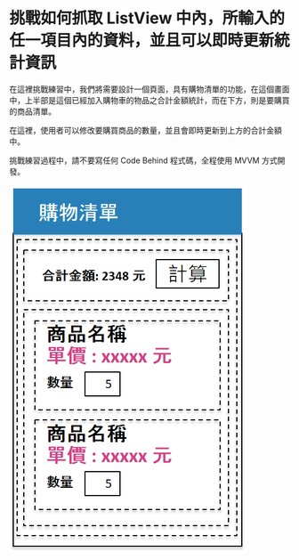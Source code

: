# 挑戰如何抓取 ListView 中內，所輸入的任一項目內的資料，並且可以即時更新統計資訊

在這裡挑戰練習中，我們將需要設計一個頁面，具有購物清單的功能，在這個畫面中，上半部是這個已經加入購物車的物品之合計金額統計，而在下方，則是要購買的商品清單。

在這裡，使用者可以修改要購買商品的數量，並且會即時更新到上方的合計金額中。

挑戰練習過程中，請不要寫任何 Code Behind 程式碼，全程使用 MVVM 方式開發。 

![Xamarin.Forms ListView ViewCell Data](CellChallengeQuestion.png)